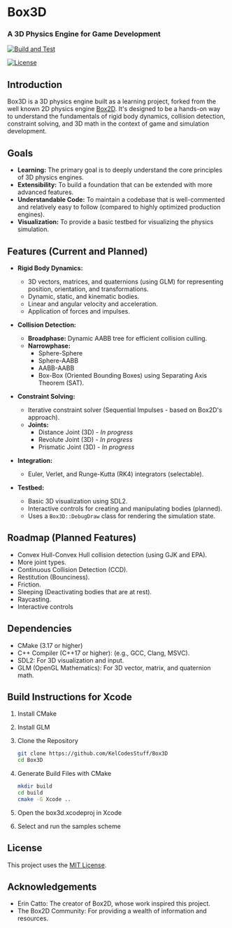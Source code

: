 # Box3D 
### A 3D Physics Engine for Game Development

[![Build and Test](https://github.com/KelCodesStuff/Box3D/actions/workflows/build.yml/badge.svg?branch=main)](https://github.com/KelCodesStuff/Box3D/actions/workflows/build.yml)

[![License](https://img.shields.io/badge/license-MIT-blue.svg)](LICENSE) 
## Introduction

Box3D is a 3D physics engine built as a learning project, forked from the well known 2D physics engine [Box2D](https://box2d.org/).  It's designed to be a hands-on way to understand the fundamentals of rigid body dynamics, collision detection, constraint solving, and 3D math in the context of game and simulation development.

## Goals

*   **Learning:** The primary goal is to deeply understand the core principles of 3D physics engines.
*   **Extensibility:** To build a foundation that can be extended with more advanced features.
*   **Understandable Code:** To maintain a codebase that is well-commented and relatively easy to follow (compared to highly optimized production engines).
*   **Visualization:** To provide a basic testbed for visualizing the physics simulation.

## Features (Current and Planned)

*   **Rigid Body Dynamics:**
    *   3D vectors, matrices, and quaternions (using GLM) for representing position, orientation, and transformations.
    *   Dynamic, static, and kinematic bodies.
    *   Linear and angular velocity and acceleration.
    *   Application of forces and impulses.

*   **Collision Detection:**
    *   **Broadphase:** Dynamic AABB tree for efficient collision culling.
    *   **Narrowphase:**
        *   Sphere-Sphere
        *   Sphere-AABB
        *   AABB-AABB
        *   Box-Box (Oriented Bounding Boxes) using Separating Axis Theorem (SAT).

*   **Constraint Solving:**
    *   Iterative constraint solver (Sequential Impulses - based on Box2D's approach).
    *   **Joints:**
        *   Distance Joint (3D) - *In progress*
        *   Revolute Joint (3D) - *In progress*
        *   Prismatic Joint (3D) - *In progress*

*   **Integration:**
    *   Euler, Verlet, and Runge-Kutta (RK4) integrators (selectable).

* **Testbed:**
    * Basic 3D visualization using SDL2.
    * Interactive controls for creating and manipulating bodies (planned).
    * Uses a `Box3D::DebugDraw` class for rendering the simulation state.

## Roadmap (Planned Features)

*   Convex Hull-Convex Hull collision detection (using GJK and EPA).
*   More joint types.
*   Continuous Collision Detection (CCD).
*   Restitution (Bounciness).
*   Friction.
*   Sleeping (Deactivating bodies that are at rest).
*   Raycasting.
*   Interactive controls

## Dependencies

*   CMake (3.17 or higher)
*   C++ Compiler (C++17 or higher): (e.g., GCC, Clang, MSVC).
*   SDL2: For 3D visualization and input.
*   GLM (OpenGL Mathematics): For 3D vector, matrix, and quaternion math.

## Build Instructions for Xcode

1. Install CMake 
2. Install GLM
2. Clone the Repository
    ```bash
    git clone https://github.com/KelCodesStuff/Box3D
    cd Box3D
    ```

3.  Generate Build Files with CMake
    ```bash
    mkdir build
    cd build
    cmake -G Xcode ..
    ```
    
4. Open the box3d.xcodeproj in Xcode
5. Select and run the samples scheme 

## License

This project uses the [MIT License](LICENSE).

## Acknowledgements

*   Erin Catto:  The creator of Box2D, whose work inspired this project.
*   The Box2D Community:  For providing a wealth of information and resources.
